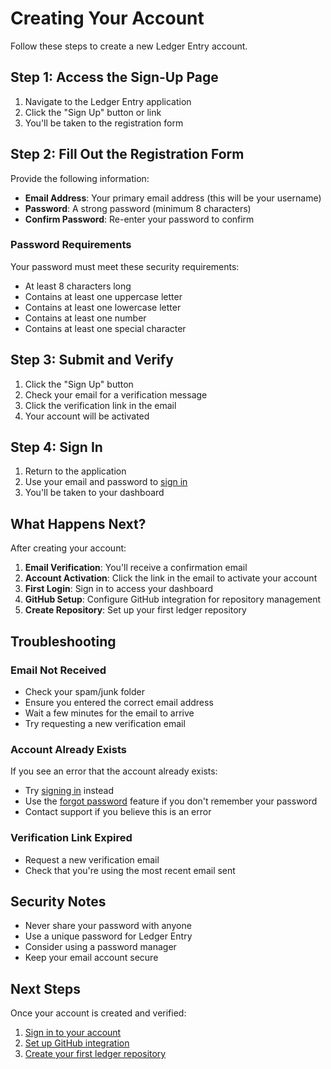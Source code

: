 # Creating Your Account

Follow these steps to create a new Ledger Entry account.

## Step 1: Access the Sign-Up Page

1. Navigate to the Ledger Entry application
2. Click the "Sign Up" button or link
3. You'll be taken to the registration form

## Step 2: Fill Out the Registration Form

Provide the following information:

- **Email Address**: Your primary email address (this will be your username)
- **Password**: A strong password (minimum 8 characters)
- **Confirm Password**: Re-enter your password to confirm

### Password Requirements

Your password must meet these security requirements:

- At least 8 characters long
- Contains at least one uppercase letter
- Contains at least one lowercase letter
- Contains at least one number
- Contains at least one special character

## Step 3: Submit and Verify

1. Click the "Sign Up" button
2. Check your email for a verification message
3. Click the verification link in the email
4. Your account will be activated

## Step 4: Sign In

1. Return to the application
2. Use your email and password to [sign in](sign-in.md)
3. You'll be taken to your dashboard

## What Happens Next?

After creating your account:

1. **Email Verification**: You'll receive a confirmation email
2. **Account Activation**: Click the link in the email to activate your account
3. **First Login**: Sign in to access your dashboard
4. **GitHub Setup**: Configure GitHub integration for repository management
5. **Create Repository**: Set up your first ledger repository

## Troubleshooting

### Email Not Received

- Check your spam/junk folder
- Ensure you entered the correct email address
- Wait a few minutes for the email to arrive
- Try requesting a new verification email

### Account Already Exists

If you see an error that the account already exists:

- Try [signing in](sign-in.md) instead
- Use the [forgot password](forgot-password.md) feature if you don't remember your password
- Contact support if you believe this is an error

### Verification Link Expired

- Request a new verification email
- Check that you're using the most recent email sent

## Security Notes

- Never share your password with anyone
- Use a unique password for Ledger Entry
- Consider using a password manager
- Keep your email account secure

## Next Steps

Once your account is created and verified:

1. [Sign in to your account](sign-in.md)
2. [Set up GitHub integration](../configuration/github-setup.md)
3. [Create your first ledger repository](../getting-started/create-repository.md)
